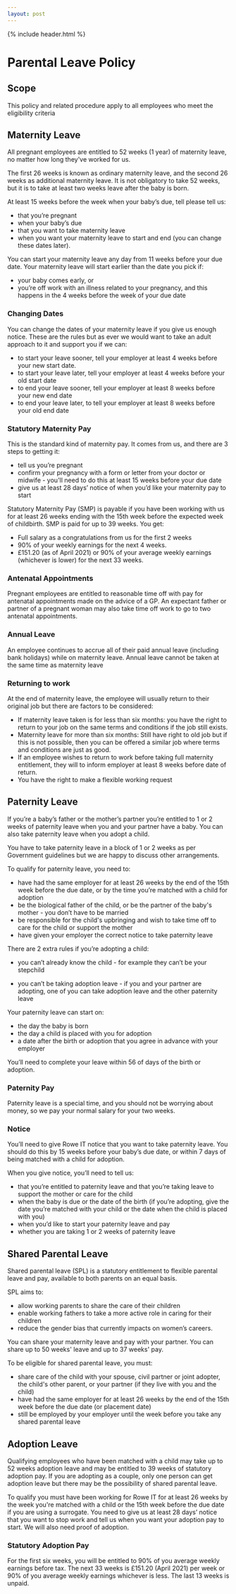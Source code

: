 ```yaml
---
layout: post
---
```


{% include header.html %}

# Parental Leave Policy 

## Scope 

This policy and related procedure apply to all employees who meet the eligibility criteria 

## Maternity Leave 

All pregnant employees are entitled to 52 weeks (1 year) of maternity leave, no matter how long they've worked for us.  

The first 26 weeks is known as ordinary maternity leave, and the second 26 weeks as additional maternity leave. It is not obligatory to take 52 weeks, but it is to take at least two weeks leave after the baby is born.  

At least 15 weeks before the week when your baby’s due, tell please tell us: 

- that you’re pregnant 
- when your baby’s due 
- that you want to take maternity leave 
- when you want your maternity leave to start and end (you can change these dates later).  

You can start your maternity leave any day from 11 weeks before your due date. Your maternity leave will start earlier than the date you pick if: 

- your baby comes early, or 
- you’re off work with an illness related to your pregnancy, and this happens in the 4 weeks before the week of your due date 

### Changing Dates 

You can change the dates of your maternity leave if you give us enough notice. These are the rules but as ever we would want to take an adult approach to it and support you if we can: 

- to start your leave sooner, tell your employer at least 4 weeks before your new start date. 
- to start your leave later, tell your employer at least 4 weeks before your old start date 
- to end your leave sooner, tell your employer at least 8 weeks before your new end date 
- to end your leave later, to tell your employer at least 8 weeks before your old end date 

### Statutory Maternity Pay 

This is the standard kind of maternity pay. It comes from us, and there are 3 steps to getting it: 

- tell us you’re pregnant 
- confirm your pregnancy with a form or letter from your doctor or midwife - you'll need to do this at least 15 weeks before your due date
- give us at least 28 days’ notice of when you’d like your maternity pay to start 

Statutory Maternity Pay (SMP) is payable if you have been working with us for at least 26 weeks ending with the 15th week before the expected week of childbirth. SMP is paid for up to 39 weeks. You get: 

- Full salary as a congratulations from us for the first 2 weeks 
- 90% of your weekly earnings for the next 4 weeks. 
- £151.20 (as of April 2021) or 90% of your average weekly earnings (whichever is lower) for the next 33 weeks. 

### Antenatal Appointments 

Pregnant employees are entitled to reasonable time off with pay for antenatal appointments made on the advice of a GP. An expectant father or partner of a pregnant woman may also take time off work to go to two antenatal appointments. 

### Annual Leave 

An employee continues to accrue all of their paid annual leave (including bank holidays) while on maternity leave. Annual leave cannot be taken at the same time as maternity leave 

### Returning to work 

At the end of maternity leave, the employee will usually return to their original job but there are factors to be considered: 

- If maternity leave taken is for less than six months: you have the right to return to your job on the same terms and conditions if the job still exists. 
- Maternity leave for more than six months: Still have right to old job but if this is not possible, then you can be offered a similar job where terms and conditions are just as good. 
- If an employee wishes to return to work before taking full maternity entitlement, they will to inform employer at least 8 weeks before date of return. 
- You have the right to make a flexible working request 

## Paternity Leave 

If you’re a baby’s father or the mother’s partner you’re entitled to 1 or 2 weeks of paternity leave when you and your partner have a baby. You can also take paternity leave when you adopt a child. 

You have to take paternity leave in a block of 1 or 2 weeks as per Government guidelines but we are happy to discuss other arrangements. 

To qualify for paternity leave, you need to: 

- have had the same employer for at least 26 weeks by the end of the 15th week before the due date, or by the time you’re matched with a child for adoption 
- be the biological father of the child, or be the partner of the baby's mother - you don’t have to be married 
- be responsible for the child's upbringing and wish to take time off to care for the child or support the mother 
- have given your employer the correct notice to take paternity leave 

There are 2 extra rules if you’re adopting a child: 

- you can’t already know the child - for example they can’t be your stepchild 

- you can’t be taking adoption leave - if you and your partner are adopting, one of you can take adoption leave and the other paternity leave

Your paternity leave can start on: 

- the day the baby is born 
- the day a child is placed with you for adoption 
- a date after the birth or adoption that you agree in advance with your employer 

You’ll need to complete your leave within 56 of days of the birth or adoption. 

### Paternity Pay 

Paternity leave is a special time, and you should not be worrying about money, so we pay your normal salary for your two weeks. 

### Notice 

You’ll need to give Rowe IT notice that you want to take paternity leave. You should do this by 15 weeks before your baby’s due date, or within 7 days of being matched with a child for adoption. 

When you give notice, you’ll need to tell us: 

- that you’re entitled to paternity leave and that you’re taking leave to support the mother or care for the child 
- when the baby is due or the date of the birth (if you’re adopting, give the date you’re matched with your child or the date when the child is placed with you) 
- when you’d like to start your paternity leave and pay 
- whether you are taking 1 or 2 weeks of paternity leave 

## Shared Parental Leave 

Shared parental leave (SPL) is a statutory entitlement to flexible parental leave and pay, available to both parents on an equal basis. 

SPL aims to: 

- allow working parents to share the care of their children 
- enable working fathers to take a more active role in caring for their children 
- reduce the gender bias that currently impacts on women’s careers. 

You can share your maternity leave and pay with your partner. You can share up to 50 weeks' leave and up to 37 weeks' pay. 

To be eligible for shared parental leave, you must: 

- share care of the child with your spouse, civil partner or joint adopter, the child's other parent, or your partner (if they live with you and the child) 
- have had the same employer for at least 26 weeks by the end of the 15th week before the due date (or placement date) 
- still be employed by your employer until the week before you take any shared parental leave 

## Adoption Leave 

Qualifying employees who have been matched with a child may take up to 52 weeks adoption leave and may be entitled to 39 weeks of statutory adoption pay. If you are adopting as a couple, only one person can get adoption leave but there may be the possibility of shared parental leave. 

To qualify you must have been working for Rowe IT for at least 26 weeks by the week you're matched with a child or the 15th week before the due date if you are using a surrogate. You need to give us at least 28 days’ notice that you want to stop work and tell us when you want your adoption pay to start. We will also need proof of adoption. 

### Statutory Adoption Pay 

For the first six weeks, you will be entitled to 90% of you average weekly earnings before tax. The next 33 weeks is £151.20 (April 2021) per week or 90% of you average weekly earnings whichever is less. The last 13 weeks is unpaid. 

